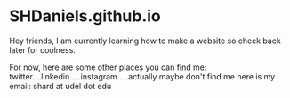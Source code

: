 # SHDaniels.github.io
Hey friends, I am currently learning how to make a website so check back later for coolness.

For now, here are some other places you can find me:
twitter....linkedin.....instagram.....actually maybe don't find me
here is my email: shard at udel dot edu
